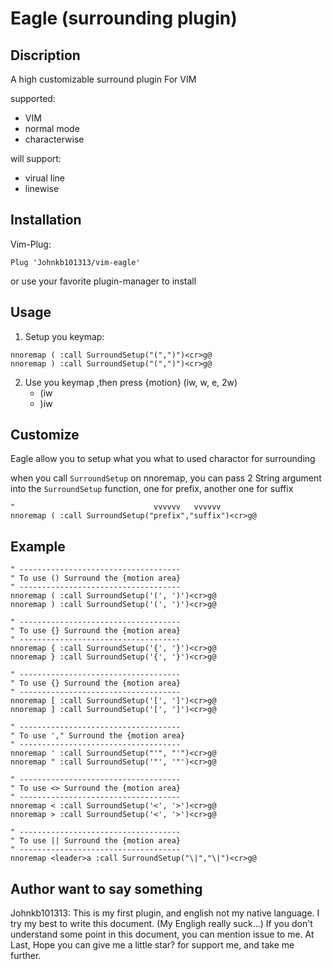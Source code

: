 # Eagle (surrounding plugin)

## Discription

A high customizable surround plugin For VIM

supported:
- VIM
- normal mode
- characterwise

will support:
- virual line
- linewise

## Installation

Vim-Plug:

```vimscript
Plug 'Johnkb101313/vim-eagle'
```

or use your favorite plugin-manager to install

## Usage

1. Setup you keymap:

```vimscript
nnoremap ( :call SurroundSetup("(",")")<cr>g@
nnoremap ) :call SurroundSetup("(",")")<cr>g@
```
2. Use you keymap ,then press {motion} (iw, w, e, 2w)
    - (iw
    - )iw

## Customize

Eagle allow you to setup what you what to used charactor for surrounding

when you call `SurroundSetup` on nnoremap, you can pass 2 String argument into the `SurroundSetup` function, one for prefix, another one for suffix

```vimscript
"                               vvvvvv   vvvvvv
nnoremap ( :call SurroundSetup("prefix","suffix")<cr>g@
```

## Example

```vimscript
" ------------------------------------
" To use () Surround the {motion area}
" ------------------------------------
nnoremap ( :call SurroundSetup('(', ')')<cr>g@
nnoremap ) :call SurroundSetup('(', ')')<cr>g@

" ------------------------------------
" To use {} Surround the {motion area}
" ------------------------------------
nnoremap { :call SurroundSetup('{', '}')<cr>g@
nnoremap } :call SurroundSetup('{', '}')<cr>g@

" ------------------------------------
" To use {} Surround the {motion area}
" ------------------------------------
nnoremap [ :call SurroundSetup('[', ']')<cr>g@
nnoremap ] :call SurroundSetup('[', ']')<cr>g@

" ------------------------------------
" To use '," Surround the {motion area}
" ------------------------------------
nnoremap ' :call SurroundSetup("'", "'")<cr>g@
nnoremap " :call SurroundSetup('"', '"')<cr>g@

" ------------------------------------
" To use <> Surround the {motion area}
" ------------------------------------
nnoremap < :call SurroundSetup('<', '>')<cr>g@
nnoremap > :call SurroundSetup('<', '>')<cr>g@

" ------------------------------------
" To use || Surround the {motion area}
" ------------------------------------
nnoremap <leader>a :call SurroundSetup("\|","\|")<cr>g@
```

## Author want to say something
Johnkb101313: This is my first plugin, and english not my native language.
              I try my best to write this document. (My Engligh really suck...)
              If you don't understand some point in this document, you can mention issue to me.
              At Last, Hope you can give me a little star? for support me, and take me further.
